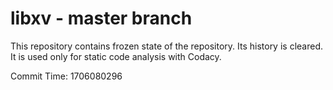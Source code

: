 # libxv - master branch

This repository contains frozen state of the repository.
Its history is cleared. It is used only for static code
analysis with Codacy.

Commit Time: 1706080296